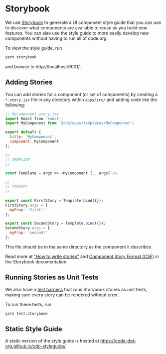 # Storybook

We use [Storybook](https://storybook.js.org/) to generate a UI component style guide that you can use to discover what components are available to reuse as you build new features. You can also use the style guide to more easily develop new components without having to run all of code.org.

To view the style guide, run

```bash
yarn storybook
```

and browse to http://localhost:9001/.

## Adding Stories

You can add stories for a component (or set of components) by creating a `*.story.jsx` file in any directory within `apps/src/` and adding code like the following:

```javascript
// MyComponent.story.jsx
import React from 'react';
import MyComponent from '@cdo/apps/templates/MyComponent';

export default {
  title: 'MyComponent',
  component: MyComponent
};

//
// TEMPLATE
//

const Template = args => <MyComponent {...args} />;

//
// STORIES
//

export const FirstStory = Template.bind({});
FirstStory.args = {
  myProp: 'first!'
};

export const SecondStory = Template.bind({});
SecondStory.args = {
  myProp: 'second!'
};
```

This file should be in the same directory as the component it describes.

Read more at ["How to write stories"](https://storybook.js.org/docs/react/writing-stories/introduction) and [Component Story Format (CSF)](https://storybook.js.org/docs/react/api/csf) in the Storybook documentation.

## Running Stories as Unit Tests

We also have a [test harness](../test/storybook-tests.js) that runs Storybook stories as unit tests, making sure every story can be rendered without error.

To run these tests, run

```bash
yarn test:storybook
```

## Static Style Guide

A static version of the style guide is hosted at https://code-dot-org.github.io/cdo-styleguide/
